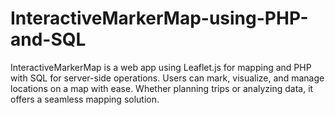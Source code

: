 # InteractiveMarkerMap-using-PHP-and-SQL
InteractiveMarkerMap is a web app using Leaflet.js for mapping and PHP with SQL for server-side operations. Users can mark, visualize, and manage locations on a map with ease. Whether planning trips or analyzing data, it offers a seamless mapping solution.
